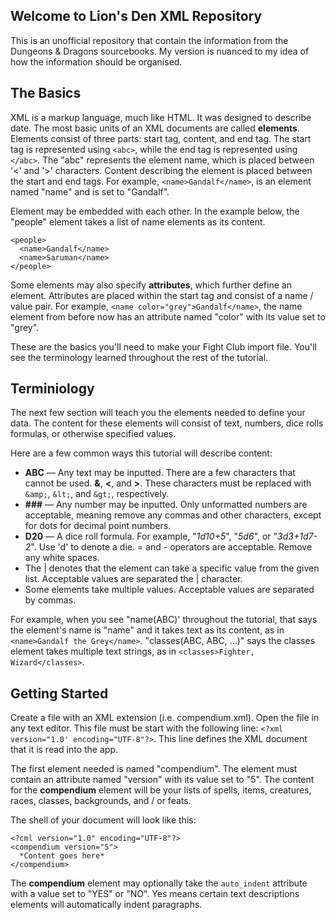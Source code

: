 Welcome to Lion's Den XML Repository
---
This is an unofficial repository that contain the information from the Dungeons & Dragons sourcebooks. My version is nuanced to my idea of how the information should be organised.

The Basics
---
XML is a markup language, much like HTML. It was designed to describe date. The most basic units of an XML documents are called **elements**. Elements consist of three parts: start tag, content, and end tag. The start tag is represented using ```<abc>```, while the end tag is represented using ```</abc>```. The "abc" represents the element name, which is placed between '<' and '>' characters. Content describing the element is placed between the start and end tags. For example, ```<name>Gandalf</name>```, is an element named "name" and is set to "Gandalf".

Element may be embedded with each other. In the example below, the "people" element takes a list of name elements as its content.
```
<people>
  <name>Gandalf</name>
  <name>Saruman</name>
</people>
```

Some elements may also specify **attributes**, which further define an element. Attributes are placed within the start tag and consist of a name / value pair. For example, ```<name color="grey">Gandalf</name>```, the name element from before now has an attribute named "color" with its value set to "grey".

These are the basics you'll need to make your Fight Club import file. You'll see the terminology learned throughout the rest of the tutorial.

Terminiology
---
The next few  section will teach you the elements needed to define your data. The content for these elements will consist of text, numbers, dice rolls formulas, or otherwise specified values.

Here are a few common ways this tutorial will describe content:
* **ABC** — Any text may be inputted. There are a few characters that cannot be used. **&**, **<**, and **>**. These characters must be replaced with ```&amp;```, ```&lt;```, and ```&gt;```, respectively.
* **###** — Any number may be inputted. Only unformatted numbers are acceptable, meaning remove any commas and other characters, except for dots for decimal point numbers.
* **D20** — A dice roll formula. For example, "*1d10+5*", "*5d6*", or "*3d3+1d7-2*". Use 'd' to denote a die. = and - operators are acceptable. Remove any white spaces.
* The | denotes that the element can take a specific value from the given list. Acceptable values are separated the | character.
* Some elements take multiple values. Acceptable values are separated by commas.

For example, when you see "name(ABC)' throughout the tutorial, that says the element's name is "name" and it takes text as its content, as in ```<name>Gandalf the Grey</name>```. "classes(ABC, ABC, ...)" says the classes element takes multiple text strings, as in ```<classes>Fighter, Wizard</classes>```.

Getting Started
---
Create a file with an XML extension (i.e. compendium.xml). Open the file in any text editor. This file must be start with the following line: ```<?xml version="1.0' encoding="UTF-8"?>```. This line defines the XML document that it is read into the app.

The first element needed is named "compendium". The element must contain an attribute named "version" with its value set to "5". The content for the **compendium** element will be your lists of spells, items, creatures, races, classes, backgrounds, and / or feats.

The shell of your document will look like this:
```
<?cml version="1.0" encoding="UTF-8"?>
<compendium version="5">
  *Content goes here*
</compendium>
```

The **compendium** element may optionally take the ```auto_indent``` attribute with a value set to "YES" or "NO". Yes means certain text descriptions elements will automatically indent paragraphs.

